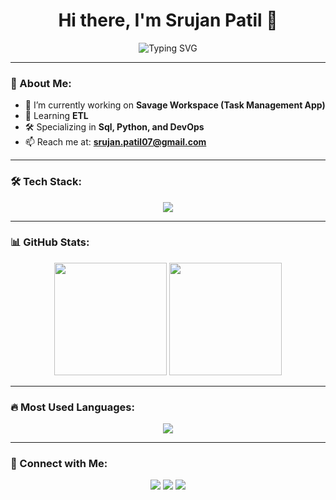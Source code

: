 <h1 align="center">Hi there, I'm Srujan Patil 👋</h1>
 
<p align="center">
<img src="https://readme-typing-svg.herokuapp.com?font=Fira+Code&weight=600&size=22&pause=1000&color=4A90E2&center=true&width=435&lines=🚀+Data+Engineer;💻+Tech+Enthusiast;🎯+Problem+Solver" alt="Typing SVG" />
</p>
 
---
 
### 🌟 About Me:
- 🔭 I’m currently working on **Savage Workspace (Task Management App)**  
- 🌱 Learning **ETL**  
- 🛠 Specializing in **Sql, Python, and DevOps**  
- 📫 Reach me at: **srujan.patil07@gmail.com**  
 
---
 
### 🛠 Tech Stack:
<p align="center">
<img src="https://skillicons.dev/icons?i=python,sql,git" />
</p>
 
---
 
### 📊 GitHub Stats:
<div align="center">
<img height="180em" src="https://github-readme-streak-stats.herokuapp.com/?user=Srujan001&theme=radical" />
<img height="180em" src="https://github-readme-stats.vercel.app/api?username=Srujan001&show_icons=true&theme=radical" />
</div>
 
---
 
### 🔥 Most Used Languages:
<p align="center">
<img src="https://github-readme-stats.vercel.app/api/top-langs/?username=Srujan001&layout=compact&theme=radical" />
</p>
 
---
 
### 🚀 Connect with Me:
<p align="center">
<a href="https://linkedin.com/in/your-profile" target="_blank"><img src="https://img.shields.io/badge/-LinkedIn-blue?style=for-the-badge&logo=linkedin" /></a>
<a href="https://twitter.com/your-profile" target="_blank"><img src="https://img.shields.io/badge/-Twitter-blue?style=for-the-badge&logo=twitter" /></a>
<a href="https://yourportfolio.com" target="_blank"><img src="https://img.shields.io/badge/-Portfolio-green?style=for-the-badge&logo=website" /></a>
</p>
